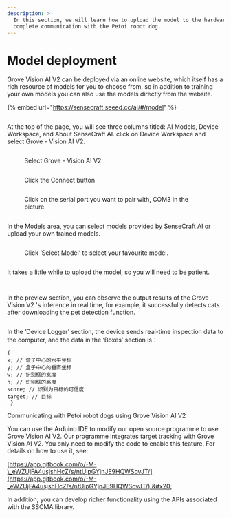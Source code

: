 ```yaml
---
description: >-
  In this section, we will learn how to upload the model to the hardware and
  complete communication with the Petoi robot dog.
---
```


# Model deployment

Grove Vision AI V2 can be deployed via an online website, which itself has a rich resource of models for you to choose from, so in addition to training your own models you can also use the models directly from the website.

{% embed url="https://sensecraft.seeed.cc/ai/#/model" %}

<figure><img src="../../.gitbook/assets/image (42) (1).png" alt=""><figcaption></figcaption></figure>

At the top of the page, you will see three columns titled: AI Models, Device Workspace, and About SenseCraft AI. click on Device Workspace and select Grove - Vision AI V2.

<figure><img src="../../.gitbook/assets/image (43) (1).png" alt=""><figcaption><p>Select Grove - Vision AI V2</p></figcaption></figure>

<figure><img src="../../.gitbook/assets/image (44) (1).png" alt=""><figcaption><p>Click the Connect button</p></figcaption></figure>

<figure><img src="../../.gitbook/assets/image (45) (1).png" alt=""><figcaption><p>Click on the serial port you want to pair with, COM3 in the picture.</p></figcaption></figure>

<figure><img src="../../.gitbook/assets/image (46) (1).png" alt=""><figcaption></figcaption></figure>

In the Models area, you can select models provided by SenseCraft AI or upload your own trained models.

<figure><img src="../../.gitbook/assets/image (47) (1).png" alt=""><figcaption><p>Click ‘Select Model’ to select your favourite model.</p></figcaption></figure>

<figure><img src="../../.gitbook/assets/image (48) (1).png" alt=""><figcaption></figcaption></figure>

It takes a little while to upload the model, so you will need to be patient.

<figure><img src="../../.gitbook/assets/image (49) (1).png" alt=""><figcaption></figcaption></figure>

<figure><img src="../../.gitbook/assets/image (50) (1).png" alt=""><figcaption></figcaption></figure>

In the preview section, you can observe the output results of the Grove Vision V2 's inference in real time, for example, it successfully detects cats after downloading the pet detection function.

<figure><img src="../../.gitbook/assets/image (51) (1).png" alt=""><figcaption></figcaption></figure>

In the ‘Device Logger’ section, the device sends real-time inspection data to the computer, and the data in the ‘Boxes’ section is：

```
{ 
x; // 盒子中心的水平坐标 
y; // 盒子中心的垂直坐标 
w; // 识别框的宽度 
h; // 识别框的高度 
score; // 识别为目标的可信度 
target; // 目标
 }
```

Communicating with Petoi robot dogs using Grove Vision AI V2

You can use the Arduino IDE to modify our open source programme to use Grove Vision AI V2. Our programme integrates target tracking with Grove Vision AI V2. You only need to modify the code to enable this feature. For details on how to use it, see:&#x20;

[https://app.gitbook.com/o/-M-\_eWZUjFA4usjshHcZ/s/ntUipGYjnJE9HQWSovJT/](https://app.gitbook.com/o/-M-_eWZUjFA4usjshHcZ/s/ntUipGYjnJE9HQWSovJT/).&#x20;

In addition, you can develop richer functionality using the APIs associated with the SSCMA library.
